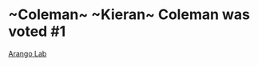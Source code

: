 
# ~Coleman~ ~Kieran~ Coleman was voted #1

[Arango Lab](https://docs.google.com/document/d/1SlaE4lr7_-S8hrJmVLZi-MVwI7ilofRPLnA3GtfGY1o/edit)
